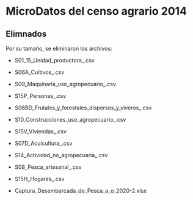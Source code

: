 # MicroDatos del censo agrario 2014

## Elimnados

Por su tamaño, se eliminaron los archivos:

- S01_15_Unidad_productora_.csv

- S06A_Cultivos_.csv
- S09_Maquinaria_uso_agropecuario_.csv
- S15P_Personas_.csv
- S06BD_Frutales_y_forestales_dispersos_y_viveros_.csv
- S10_Construcciones_uso_agropecuario_.csv
- S15V_Viviendas_.csv
- S07D_Acuicultura_.csv
- S14_Actividad_no_agropecuaria_.csv
- S08_Pesca_artesanal_.csv
- S15H_Hogares_.csv
- Captura_Desembarcada_de_Pesca_a_o_2020-2.xlsx 





